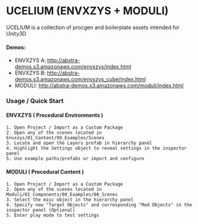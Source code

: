 # UCELIUM (ENVXZYS + MODULI)

UCELIUM is a collection of procgen and boilerplate assets intended for Unity3D

#### Demos:
- ENVXZYS A: http://abstra-demos.s3.amazonaws.com/envxzys/index.html
- ENVXZYS B: http://abstra-demos.s3.amazonaws.com/envxzys_cube/index.html
- MODULI: http://abstra-demos.s3.amazonaws.com/moduli/index.html


### Usage / Quick Start
#### ENVXZYS ( Procedural Environments )
    1. Open Project / Import as a Custom Package
    2. Open any of the scenes located in Envxzys/01_Content/99_Examples/Scenes
    3. Locate and open the Layers prefab in hierarchy panel
    4. Highlight the Settings object to reveal settings in the inspector panel
    5. Use example paths/prefabs or import and configure


#### MODULI ( Procedural Content )
    1. Open Project / Import as a Custom Package
    2. Open any of the scenes located in Moduli/01_Components/00_Examples/00_Scenes
    3. Select the misc object in the hierarchy panel  
    4. Specify new "Target Objects" and corresponding "Mod Objects" in the inspector panel (Optional)
    5. Enter play mode to test settings
